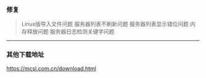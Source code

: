 <!-- > [!IMPORTANT]  
> 这是一个测试版，仅可在[QQ群 · MCSL2·官方交流群](https://mcsl.com.cn/links/mcsl2-qq-group.html)中下载，并且需要申请内测权限。  
> 您可前往[该页面](https://mcsl.com.cn/join-preview.html)申请内测权限。   -->


### 修复  

> Linux版导入文件问题
> 服务器列表不刷新问题
> 服务器列表显示错位问题
> 内存释放问题
> 服务器日志检测关键字问题

___

### 其他下载地址

<https://mcsl.com.cn/download.html>
